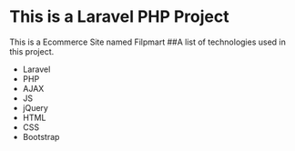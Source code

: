 # This is a Laravel PHP Project
This is a Ecommerce Site named Filpmart 
##A list of technologies used in this project.
<ul>
<li>Laravel</li>
<li>PHP</li>
<li>AJAX</li>
<li>JS</li>
<li>jQuery</li>
<li>HTML</li>
<li>CSS</li>
<li>Bootstrap</li>
</ul>
